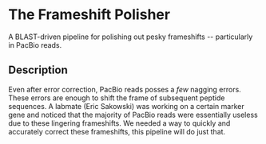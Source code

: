 The Frameshift Polisher
=======================

A BLAST-driven pipeline for polishing out pesky frameshifts -- particularly in PacBio reads.

Description
-----------

Even after error correction, PacBio reads posses a *few* nagging errors. These errors are enough to shift the frame of subsequent peptide sequences. A labmate (Eric Sakowski) was working on a certain marker gene and noticed that the majority of PacBio reads were essentially useless due to these lingering frameshifts. We needed a way to quickly and accurately correct these frameshifts, this pipeline will do just that.
